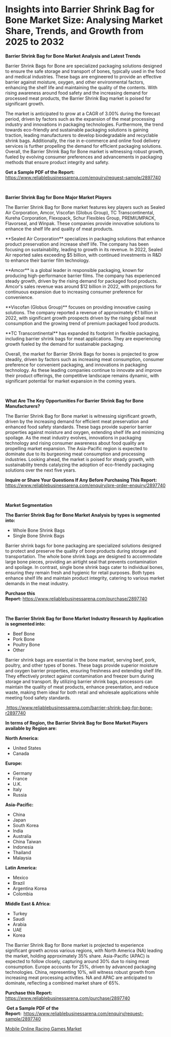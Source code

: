 <p><h1>Insights into Barrier Shrink Bag for Bone Market Size: Analysing Market Share, Trends, and Growth from 2025 to 2032</h1></p><p><strong>Barrier Shrink Bag for Bone Market Analysis and Latest Trends</strong></p>
<p><p>Barrier Shrink Bags for Bone are specialized packaging solutions designed to ensure the safe storage and transport of bones, typically used in the food and medical industries. These bags are engineered to provide an effective barrier against moisture, oxygen, and other environmental factors, enhancing the shelf life and maintaining the quality of the contents. With rising awareness around food safety and the increasing demand for processed meat products, the Barrier Shrink Bag market is poised for significant growth.</p><p>The market is anticipated to grow at a CAGR of 3.00% during the forecast period, driven by factors such as the expansion of the meat processing industry and innovations in packaging technologies. Furthermore, the trend towards eco-friendly and sustainable packaging solutions is gaining traction, leading manufacturers to develop biodegradable and recyclable shrink bags. Additionally, the rise in e-commerce and online food delivery services is further propelling the demand for efficient packaging solutions. Overall, the Barrier Shrink Bag for Bone market is witnessing robust growth, fueled by evolving consumer preferences and advancements in packaging methods that ensure product integrity and safety.</p></p>
<p><strong>Get a Sample PDF of the Report:&nbsp;</strong> <a href="https://www.reliablebusinessarena.com/enquiry/request-sample/2897740?utm_campaign=3262&utm_medium=2&utm_source=Github&utm_content=ia&utm_term=15032025&utm_id=barrier-shrink-bag-for-bone">https://www.reliablebusinessarena.com/enquiry/request-sample/2897740</a></p>
<p>&nbsp;</p>
<p><strong>Barrier Shrink Bag for Bone Major Market Players</strong></p>
<p><p>The Barrier Shrink Bag for Bone market features key players such as Sealed Air Corporation, Amcor, Viscofan (Globus Group), TC Transcontinental, Kureha Corporation, Flexopack, Schur Flexibles Group, PREMIUMPACK, Flavorseal, and Winpak. These companies provide innovative solutions to enhance the shelf life and quality of meat products.</p><p>**Sealed Air Corporation** specializes in packaging solutions that enhance product preservation and increase shelf life. The company has been focusing on sustainability, leading to growth in its revenue. In 2022, Sealed Air reported sales exceeding $5 billion, with continued investments in R&D to enhance their barrier film technology.</p><p>**Amcor** is a global leader in responsible packaging, known for producing high-performance barrier films. The company has experienced steady growth, driven by the rising demand for packaged food products. Amcor's sales revenue was around $12 billion in 2022, with projections for continuous expansion due to increasing consumer preference for convenience.</p><p>**Viscofan (Globus Group)** focuses on providing innovative casing solutions. The company reported a revenue of approximately €1 billion in 2022, with significant growth prospects driven by the rising global meat consumption and the growing trend of premium packaged food products.</p><p>**TC Transcontinental** has expanded its footprint in flexible packaging, including barrier shrink bags for meat applications. They are experiencing growth fueled by the demand for sustainable packaging. </p><p>Overall, the market for Barrier Shrink Bags for bones is projected to grow steadily, driven by factors such as increasing meat consumption, consumer preference for convenient packaging, and innovations in packaging technology. As these leading companies continue to innovate and improve their product offerings, the competitive landscape remains dynamic, with significant potential for market expansion in the coming years.</p></p>
<p>&nbsp;</p>
<p><strong>What Are The Key Opportunities For Barrier Shrink Bag for Bone Manufacturers?</strong></p>
<p><p>The Barrier Shrink Bag for Bone market is witnessing significant growth, driven by the increasing demand for efficient meat preservation and enhanced food safety standards. These bags provide superior barrier properties against moisture and oxygen, extending shelf life and minimizing spoilage. As the meat industry evolves, innovations in packaging technology and rising consumer awareness about food quality are propelling market expansion. The Asia-Pacific region is expected to dominate due to its burgeoning meat consumption and processing industries. Looking ahead, the market is poised for steady growth, with sustainability trends catalyzing the adoption of eco-friendly packaging solutions over the next five years.</p></p>
<p><strong>Inquire or Share Your Questions If Any Before Purchasing This Report:</strong> <a href="https://www.reliablebusinessarena.com/enquiry/pre-order-enquiry/2897740?utm_campaign=3262&utm_medium=2&utm_source=Github&utm_content=ia&utm_term=15032025&utm_id=barrier-shrink-bag-for-bone">https://www.reliablebusinessarena.com/enquiry/pre-order-enquiry/2897740</a></p>
<p>&nbsp;</p>
<p><strong>Market Segmentation</strong></p>
<p><strong>The Barrier Shrink Bag for Bone Market Analysis by types is segmented into:</strong></p>
<p><ul><li>Whole Bone Shrink Bags</li><li>Single Bone Shrink Bags</li></ul></p>
<p><p>Barrier shrink bags for bone packaging are specialized solutions designed to protect and preserve the quality of bone products during storage and transportation. The whole bone shrink bags are designed to accommodate large bone pieces, providing an airtight seal that prevents contamination and spoilage. In contrast, single bone shrink bags cater to individual bones, ensuring they remain fresh and hygienic for retail purposes. Both types enhance shelf life and maintain product integrity, catering to various market demands in the meat industry.</p></p>
<p><strong>Purchase this Report:&nbsp;</strong><a href="https://www.reliablebusinessarena.com/purchase/2897740?utm_campaign=3262&utm_medium=2&utm_source=Github&utm_content=ia&utm_term=15032025&utm_id=barrier-shrink-bag-for-bone">https://www.reliablebusinessarena.com/purchase/2897740</a></p>
<p>&nbsp;</p>
<p><strong>The Barrier Shrink Bag for Bone Market Industry Research by Application is segmented into:</strong></p>
<p><ul><li>Beef Bone</li><li>Pork Bone</li><li>Poultry Bone</li><li>Other</li></ul></p>
<p><p>Barrier shrink bags are essential in the bone market, serving beef, pork, poultry, and other types of bones. These bags provide superior moisture and oxygen barrier properties, ensuring freshness and extending shelf life. They effectively protect against contamination and freezer burn during storage and transport. By utilizing barrier shrink bags, processors can maintain the quality of meat products, enhance presentation, and reduce waste, making them ideal for both retail and wholesale applications while meeting food safety standards.</p></p>
<p><a href="https://www.reliablebusinessarena.com/barrier-shrink-bag-for-bone-r2897740?utm_campaign=3262&utm_medium=2&utm_source=Github&utm_content=ia&utm_term=15032025&utm_id=barrier-shrink-bag-for-bone">&nbsp;https://www.reliablebusinessarena.com/barrier-shrink-bag-for-bone-r2897740</a></p>
<p><strong>In terms of Region, the Barrier Shrink Bag for Bone Market Players available by Region are:</strong></p>
<p>
    <p> <strong> North America: </strong>
        <ul>
            <li>United States</li>
            <li>Canada</li>
        </ul>
        </p> 
    <p> <strong> Europe: </strong>
        <ul>
            <li>Germany</li>
            <li>France</li>
            <li>U.K.</li>
            <li>Italy</li>
            <li>Russia</li>
        </ul>
        </p> 
    <p> <strong> Asia-Pacific: </strong>
        <ul>
            <li>China</li>
            <li>Japan</li>
            <li>South Korea</li>
            <li>India</li>
            <li>Australia</li>
            <li>China Taiwan</li>
            <li>Indonesia</li>
            <li>Thailand</li>
            <li>Malaysia</li>
        </ul>
        </p> 
    <p> <strong> Latin America: </strong>
        <ul>
            <li>Mexico</li>
            <li>Brazil</li>
            <li>Argentina Korea</li>
            <li>Colombia</li>
        </ul>
        </p> 
    <p> <strong> Middle East & Africa: </strong>
        <ul>
            <li>Turkey</li>
            <li>Saudi</li>
            <li>Arabia</li>
            <li>UAE</li>
            <li>Korea</li>
        </ul>
    </p>
    </p>
<p><p>The Barrier Shrink Bag for Bone market is projected to experience significant growth across various regions, with North America (NA) leading the market, holding approximately 35% share. Asia-Pacific (APAC) is expected to follow closely, capturing around 30% due to rising meat consumption. Europe accounts for 25%, driven by advanced packaging technologies. China, representing 10%, will witness robust growth from increasing meat processing activities. NA and APAC are anticipated to dominate, reflecting a combined market share of 65%.</p></p>
<p><strong>Purchase this Report: </strong><a href="https://www.reliablebusinessarena.com/purchase/2897740?utm_campaign=3262&utm_medium=2&utm_source=Github&utm_content=ia&utm_term=15032025&utm_id=barrier-shrink-bag-for-bone">https://www.reliablebusinessarena.com/purchase/2897740</a></p>
<p>&nbsp;<strong>Get a Sample PDF of the Report:&nbsp;&nbsp;</strong><a href="https://www.reliablebusinessarena.com/enquiry/request-sample/2897740?utm_campaign=3262&utm_medium=2&utm_source=Github&utm_content=ia&utm_term=15032025&utm_id=barrier-shrink-bag-for-bone">https://www.reliablebusinessarena.com/enquiry/request-sample/2897740</a></p>
<p><strong></strong></p>
<p><p><a href="https://github.com/rosalinebhakta48/Market-Research-Report-List-1/blob/main/mobile-online-racing-games-market.md?utm_campaign=3262&utm_medium=2&utm_source=Github&utm_content=ia&utm_term=15032025&utm_id=barrier-shrink-bag-for-bone">Mobile Online Racing Games Market</a></p></p>